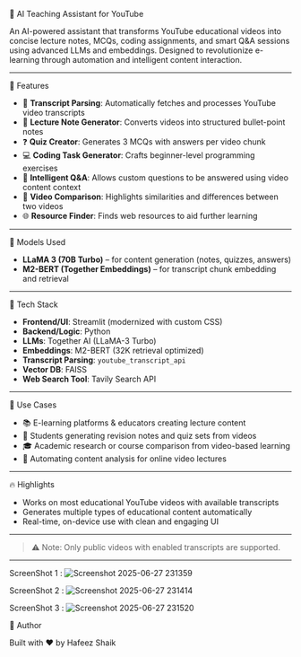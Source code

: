 📘 AI Teaching Assistant for YouTube

An AI-powered assistant that transforms YouTube educational videos into concise lecture notes, MCQs, coding assignments, and smart Q\&A sessions using advanced LLMs and embeddings. Designed to revolutionize e-learning through automation and intelligent content interaction.

---

 🚀 Features

* 🎯 **Transcript Parsing**: Automatically fetches and processes YouTube video transcripts
* 📝 **Lecture Note Generator**: Converts videos into structured bullet-point notes
* ❓ **Quiz Creator**: Generates 3 MCQs with answers per video chunk
* 💻 **Coding Task Generator**: Crafts beginner-level programming exercises
* 🤖 **Intelligent Q\&A**: Allows custom questions to be answered using video content context
* 🔁 **Video Comparison**: Highlights similarities and differences between two videos
* 🌐 **Resource Finder**: Finds web resources to aid further learning

---

 🧠 Models Used

* **LLaMA 3 (70B Turbo)** – for content generation (notes, quizzes, answers)
* **M2-BERT (Together Embeddings)** – for transcript chunk embedding and retrieval

---

 🧰 Tech Stack

* **Frontend/UI**: Streamlit (modernized with custom CSS)
* **Backend/Logic**: Python
* **LLMs**: Together AI (LLaMA-3 Turbo)
* **Embeddings**: M2-BERT (32K retrieval optimized)
* **Transcript Parsing**: `youtube_transcript_api`
* **Vector DB**: FAISS
* **Web Search Tool**: Tavily Search API

---

 📂 Use Cases

* 📚 E-learning platforms & educators creating lecture content
* 🧪 Students generating revision notes and quiz sets from videos
* 🎓 Academic research or course comparison from video-based learning
* 🤖 Automating content analysis for online video lectures

---

 🔥 Highlights

* Works on most educational YouTube videos with available transcripts
* Generates multiple types of educational content automatically
* Real-time, on-device use with clean and engaging UI

---

> ⚠️ Note: Only public videos with enabled transcripts are supported.

---

ScreenShot 1 : 
![Screenshot 2025-06-27 231359](https://github.com/user-attachments/assets/54b62b5a-0ec2-4321-a052-d6c25f28d109)

ScreenShot 2 : 
![Screenshot 2025-06-27 231414](https://github.com/user-attachments/assets/82b75ffe-2204-4e35-ab67-3ed58ad0dfc4)

ScreenShot 3 : 
![Screenshot 2025-06-27 231520](https://github.com/user-attachments/assets/8da49f7b-8997-41e7-b708-01c94809835a)


 👤 Author

Built with ❤️ by Hafeez Shaik
